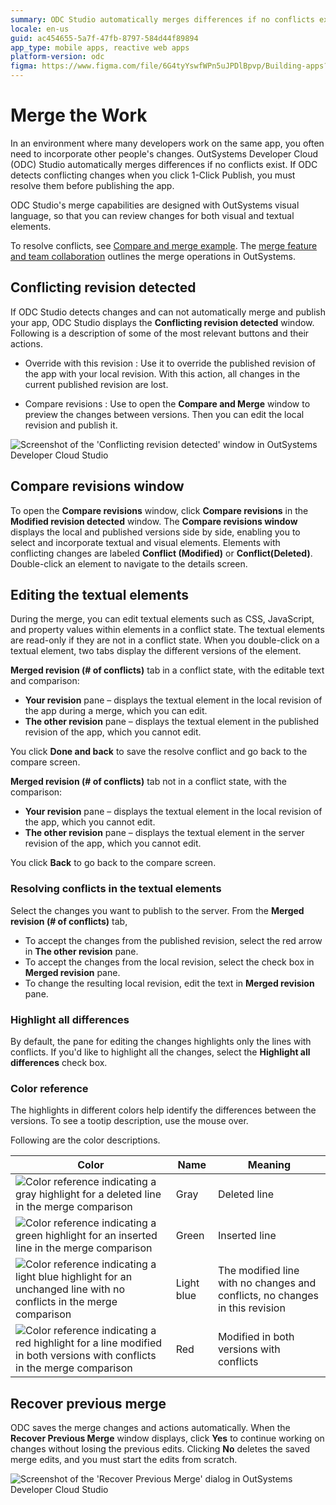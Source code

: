 ```yaml
---
summary: ODC Studio automatically merges differences if no conflicts exist.
locale: en-us
guid: ac454655-5a7f-47fb-8797-584d44f89894
app_type: mobile apps, reactive web apps
platform-version: odc
figma: https://www.figma.com/file/6G4tyYswfWPn5uJPDlBpvp/Building-apps?type=design&node-id=4002%3A173&mode=design&t=upO9mxr7in19rYkC-1
---
```

# Merge the Work

In an environment where many developers work on the same app, you often need to incorporate other people's changes. OutSystems Developer Cloud (ODC) Studio automatically merges differences if no conflicts exist. 
If ODC detects conflicting changes when you click 1-Click Publish, you must resolve them before publishing the app.

ODC Studio's merge capabilities are designed with OutSystems visual language, so that you can review changes for both visual and textual elements.

To resolve conflicts, see [Compare and merge example](merge-example.md). The [merge feature and team collaboration](concepts.md) outlines the merge operations in OutSystems.

## Conflicting revision detected

If ODC Studio detects changes and can not automatically merge and publish your app, ODC Studio displays the **Conflicting revision detected** window. Following is a description of some of the most relevant buttons and their actions.

* Override with this revision
:   Use it to override the published revision of the app with your local revision. With this action, all changes in the current published revision are lost.

* Compare revisions
:  Use to open the **Compare and Merge** window to preview the changes between versions. Then you can edit the local revision and publish it.

![Screenshot of the 'Conflicting revision detected' window in OutSystems Developer Cloud Studio](images/modified-version-detected-odcs.png "Conflicting Revision Detected in ODC Studio")

## Compare revisions window

To open the **Compare revisions** window, click **Compare revisions** in the **Modified revision detected** window. The **Compare revisions window** displays the local and published versions side by side, enabling you to select and incorporate textual and visual elements. Elements with conflicting changes are labeled **Conflict (Modified)** or **Conflict(Deleted)**. Double-click an element to navigate to the details screen.

## Editing the textual elements

During the merge, you can edit textual elements such as CSS, JavaScript, and property values within elements in a conflict state. The textual elements are read-only if they are not in a conflict state. When you double-click on a textual element, two tabs display the different versions of the element.<br/>

**Merged revision (# of conflicts)** tab in a conflict state, with the editable text and comparison:

* **Your revision** pane – displays the textual element in the local revision of the app during a merge, which you can edit.
* **The other revision** pane – displays the textual element in the published revision of the app, which you cannot edit.

You click **Done and back** to save the resolve conflict and go back to the compare screen.

**Merged revision (# of conflicts)** tab not in a conflict state, with the comparison:

* **Your revision** pane – displays the textual element in the local revision of the app, which you cannot edit.
* **The other revision** pane – displays the textual element in the server revision of the app, which you cannot edit.

You click **Back** to go back to the compare screen.

### Resolving conflicts in the textual elements

Select the changes you want to publish to the server. From the **Merged revision (# of conflicts)** tab,

* To accept the changes from the published revision, select the red arrow in **The other revision** pane.
* To accept the changes from the local revision, select the check box in **Merged revision** pane.
* To change the resulting local revision, edit the text in **Merged revision** pane.

### Highlight all differences

By default, the pane for editing the changes highlights only the lines with conflicts. If you'd like to highlight all the changes, select the **Highlight all differences** check box.

### Color reference

The highlights in different colors help identify the differences between the versions. To see a tootip description, use the mouse over.

Following are the color descriptions.

| Color | Name | Meaning |
 --- | --- | --- |
![Color reference indicating a gray highlight for a deleted line in the merge comparison](images/color-modifed-deleted.png "Color Reference for Deleted Line") | Gray | Deleted line
![Color reference indicating a green highlight for an inserted line in the merge comparison](images/color-modifed-added.png "Color Reference for Inserted Line") | Green| Inserted line
![Color reference indicating a light blue highlight for an unchanged line with no conflicts in the merge comparison](images/color-modifed-light.png "Color Reference for Unchanged Line") | Light blue | The modified line with no changes and conflicts, no changes in this revision
![Color reference indicating a red highlight for a line modified in both versions with conflicts in the merge comparison](images/color-modifed-conflict.png "Color Reference for Conflicted Line") | Red | Modified in both versions with conflicts

## Recover previous merge

ODC saves the merge changes and actions automatically. When the **Recover Previous Merge** window displays, click **Yes** to continue working on changes without losing the previous edits. Clicking **No** deletes the saved merge edits, and you must start the edits from scratch.

![Screenshot of the 'Recover Previous Merge' dialog in OutSystems Developer Cloud Studio](images/recover-previous-merge-dialog-odcs.png "Recover Previous Merge Dialog in ODC Studio")

